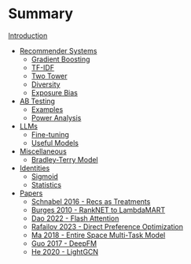 # Summary

[Introduction](intro.md)

- [Recommender Systems]()
    - [Gradient Boosting](./gradient_boosting.md)
    - [TF-IDF](./tfidf.md)
    - [Two Tower]()
    - [Diversity]()
    - [Exposure Bias]()
- [AB Testing](./ab_test/init.md)
    - [Examples](./ab_test/examples.md)
    - [Power Analysis](./ab_test/power_analysis.md)
- [LLMs](./llm/llm.md)
    - [Fine-tuning](./llm/fine_tuning.md)
    - [Useful Models](./llm/useful_models.md)
- [Miscellaneous](./misc.md)
    - [Bradley-Terry Model](./misc/bradley-terry.md)
- [Identities](./identities.md)
    - [Sigmoid](./identities/sigmoid.md)
    - [Statistics](./identities/statistics.md)
- [Papers](./papers.md)
    - [Schnabel 2016 - Recs as Treatments](./papers/schnabel_2016.md)
    - [Burges 2010 - RankNET to LambdaMART](./papers/burges_2010.md)
    - [Dao 2022 - Flash Attention](./papers/dao_2022.md)
    - [Rafailov 2023 - Direct Preference Optimization](./papers/rafailov_2023.md)
    - [Ma 2018 - Entire Space Multi-Task Model](./papers/ma_2018.md)
    - [Guo 2017 - DeepFM](./papers/guo_2017.md)
    - [He 2020 - LightGCN](./papers/he_2020.md)
